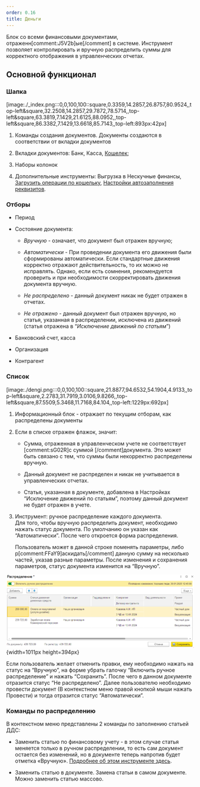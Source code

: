 ```yaml
---
order: 0.16
title: Деньги
---
```


Блок со всеми финансовыми документами, отраженн[comment:J5V2b]ые[/comment] в системе. Инструмент позволяет контролировать и вручную распределить суммы для корректного отображения в управленческих отчетах.

## Основной функционал

### Шапка

[image:./_index.png:::0,0,100,100::square,0.3359,14.2857,26.8757,80.9524,,top-left&square,32.2508,14.2857,29.7872,78.5714,,top-left&square,63.3819,7.1429,21.6125,88.0952,,top-left&square,86.3382,7.1429,13.6618,85.7143,,top-left:893px:42px]



1. Команды создания документов. Документы создаются в соответствии от вкладки документов

2. Вкладки документов: Банк, Касса, [Кошелек](./koshelek);

3. Наборы колонок

4. Дополнительные инструменты: Выгрузка в Нескучные финансы, [Загрузить операции по кошельку](./koshelek#загрузить-операции-по-кошельку), [Настройки автозаполнения реквизитов](./nastroyki-avtozapolneniya-rekvizitov).

### Отборы

-  Период

-  Состояние документа:

   -  *Вручную* - означает, что документ был отражен вручную;

   -  *Автоматически* - При проведении документа его движения были сформированы автоматически. Если стандартные движения корректно отражают действительность, то их можно не исправлять. Однако, если есть сомнения, рекомендуется проверить и при необходимости скорректировать движения документа вручную.

   -  *Не распределено* - данный документ никак не будет отражен в отчетах.

   -  *Не отражено* - данный документ был отражен вручную, но статья, указанная в распределении, исключена из движений (статья отражена в “*Исключение движений по статьям*”)

-  Банковский счет, касса

-  Организация

-  Контрагент

### Список

[image:./dengi.png:::0,0,100,100::square,21.8877,94.6532,54.1904,4.9133,,top-left&square,2.2783,31.7919,3.0106,9.8266,,top-left&square,87.5509,5.3468,11.7168,84.104,,top-left:1229px:692px]

1. Информационный блок - отражает по текущим отборам, как распределены документы

2. Если в списке отражен флажок, значит:

   -  Сумма, отраженная в управленческом учете не соответствует [comment:sG02R]с суммой [/comment]документа. Это может быть связано с тем, что суммы были некорректно распределены вручную.

   -  Данный документ не распределен и никак не учитывается в управленческих отчетах.

   -  Статья, указанная в документе, добавлена в Настройках “Исключение движений по статьям”, поэтому данный документ не будет отражен в учете.

3. Инструмент: ручное распределение каждого документа. \
   Для того, чтобы вручную распределить документ, необходимо нажать статус документа. По умолчанию он указан как “Автоматически”. После чего откроется форма распределения.

   Пользователь может в данной строке поменять параметры, либо р[comment:FFaY9]аскидать[/comment] данную сумму на несколько частей, указав разные параметры. После изменения и сохранения параметров, статус документа изменится на “Вручную”.

![](./dengi-2.png){width=1011px height=394px}



Если пользователь желает отменить правки, ему необходимо нажать на статус на “Вручную”, на форме убрать галочку “Включить ручное распределение” и нажать “Сохранить”. После чего в данном документе отразится статус “Не распределено”. Далее пользователю необходимо провести документ (В контекстном меню правой кнопкой мыши нажать Провести) и тогда отразится статус “Автоматически”.

### Команды по распределению

В контекстном меню представлены 2 команды по заполнению статьей ДДС:

-  Заменить статью по финансовому учету - в этом случае статья меняется только в ручном распределении, то есть сам документ остается без изменений, но в документе теперь напротив будет отметка «Вручную». [Подробнее об этом инструменте здесь](./ruchnoe-raspredelenie-dokumentov).

-  Заменить статью в документе. Замена статьи в самом документе. Можно заменить статью массово.